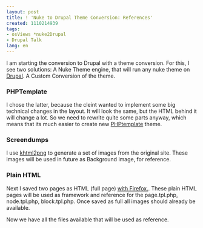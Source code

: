 ```yaml
---
layout: post
title: ! 'Nuke to Drupal Theme Conversion: References'
created: 1110214939
tags:
- osViews *nuke2Drupal
- Drupal Talk
lang: en
---
```

I am starting the conversion to Drupal with a theme conversion. For this, I see two solutions: 
A Nuke Theme engine, that will run any nuke theme on <A href="http://www.drupal.org">Drupal</a>.
A Custom Conversion of the theme. 

<h3>PHPTemplate</h3>
I chose the latter, because the cleint wanted to implement some big technical changes in the layout. It will look the same, but the HTML behind it will change a lot. So we need to rewrite quite some parts anyway, which means that its much easier to create new <A href="http://drupal.org/node/11810">PHPtemplate</a> theme.

<h3>Screendumps</h3>
I use <a href="http://www.babysimon.co.uk/khtml2png/index.html">khtml2png</a> to generate a set of images from the original site. These images will be used in future as Background image, for reference. 

<h3>Plain HTML</h3>
Next I saved two pages as HTML (full page) <a href="http://www.mozilla.org/support/firefox/menu#filesaveas">with Firefox.</a>. These plain HTML pages will be used as framework and reference for the page.tpl.php, node.tpl.php, block.tpl.php. Once saved as full all images should already be available.

Now we have all the files available that will be used as reference.
